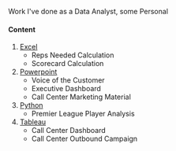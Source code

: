Work I've done as a Data Analyst, some Personal

#### Content
1. [Excel](https://github.com/strykstaguy/Work/tree/main/Excel)
   * Reps Needed Calculation
   * Scorecard Calculation
1. [Powerpoint](https://github.com/strykstaguy/Work/tree/main/Powerpoint)
    * Voice of the Customer
   * Executive Dashboard
   * Call Center Marketing Material
1. [Python](https://github.com/strykstaguy/Work/tree/main/Python)
   * Premier League Player Analysis
1. [Tableau](https://github.com/strykstaguy/Work/tree/main/Tableau)
    * Call Center Dashboard
   * Call Center Outbound Campaign